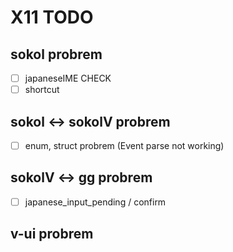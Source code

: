# X11 TODO


## sokol probrem

* [ ] japaneseIME CHECK
* [ ] shortcut

## sokol <-> sokolV probrem

* [ ] enum, struct probrem (Event parse not working)

## sokolV <-> gg probrem

* [ ] japanese_input_pending / confirm


## v-ui probrem


